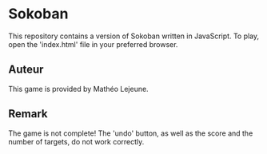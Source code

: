 # Sokoban

This repository contains a version of Sokoban written in JavaScript.
To play, open the 'index.html' file in your preferred browser.

## Auteur

This game is provided by Mathéo Lejeune.

## Remark
The game is not complete! The 'undo' button, as well as the score and the number of targets, do not work correctly.


